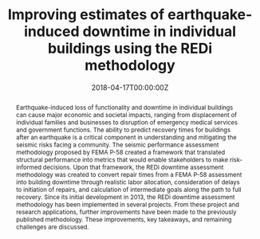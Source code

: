---
title: 'Improving estimates of earthquake-induced downtime in individual buildings using the REDi methodology'

# Authors
# If you created a profile for a user (e.g. the default `admin` user), write the username (folder name) here
# and it will be replaced with their full name and linked to their profile.
authors:
  - admin
  - Ji Su Lee
  - Mike Mieler
  - Ibrahim Almufti

# Author notes (optional)
# author_notes:
#   - 'Equal contribution'
#   - 'Equal contribution'

date: '2018-04-17T00:00:00Z'
doi: '10.1061/9780784481349.008'

# Schedule page publish date (NOT publication's date).
publishDate: '2023-12-20T01:00:00Z'

# Publication type.
# Accepts a single type but formatted as a YAML list (for Hugo requirements).
# Enter a publication type from the CSL standard.
publication_types: ['paper-conference']

# Publication name and optional abbreviated publication name.
publication: In *Structures Congress 2018*
publication_short: In *Structures Congress 2018*

abstract: 'Earthquake-induced loss of functionality and downtime in individual buildings can cause major economic and societal impacts, ranging from displacement of individual families and businesses to disruption of emergency medical services and government functions. The ability to predict recovery times for buildings after an earthquake is a critical component in understanding and mitigating the seismic risks facing a community. The seismic performance assessment methodology proposed by FEMA P-58 created a framework that translated structural performance into metrics that would enable stakeholders to make risk-informed decisions. Upon that framework, the REDi downtime assessment methodology was created to convert repair times from a FEMA P-58 assessment into building downtime through realistic labor allocation, consideration of delays to initiation of repairs, and calculation of intermediate goals along the path to full recovery. Since its initial development in 2013, the REDi downtime assessment methodology has been implemented in several projects. From these project and research applications, further improvements have been made to the previously published methodology. These improvements, key takeaways, and remaining challenges are discussed.'

# Summary. An optional shortened abstract.
summary: 'Earthquake-induced loss of functionality and downtime in individual buildings can cause major economic and societal impacts, ranging from displacement of individual families and businesses to disruption of emergency medical services and government functions. The ability to predict recovery times for buildings after an earthquake is a critical component in understanding and mitigating the seismic risks facing a community. The seismic performance assessment methodology proposed by FEMA P-58 created a framework that translated structural performance into metrics that would enable stakeholders to make risk-informed decisions. Upon that framework, the REDi downtime assessment methodology was created to convert repair times from a FEMA P-58 assessment into building downtime through realistic labor allocation, consideration of delays to initiation of repairs, and calculation of intermediate goals along the path to full recovery. Since its initial development in 2013, the REDi downtime assessment methodology has been implemented in several projects. From these project and research applications, further improvements have been made to the previously published methodology. These improvements, key takeaways, and remaining challenges are discussed.' 

tags:
  - REDi
  - resilience
  - recovery modeling
  - building downtime
  - earthquakes
  - arup

# Display this page in the Featured widget?
featured: false

# Custom links (uncomment lines below)
# links:
# - name: Custom Link
#   url: http://example.org

url_pdf: 'https://www.researchgate.net/publication/324572751_Improving_Estimates_of_Earthquake-Induced_Downtime_in_Individual_Buildings_Using_the_REDi_Methodology'
url_code: ''
url_dataset: ''
url_poster: ''
url_project: ''
url_slides: ''
url_source: ''
url_video: ''

# Featured image
# To use, add an image named `featured.jpg/png` to your page's folder.
image:
  caption: ''
  focal_point: ''
  preview_only: false

# Associated Projects (optional).
#   Associate this publication with one or more of your projects.
#   Simply enter your project's folder or file name without extension.
#   E.g. `internal-project` references `content/project/internal-project/index.md`.
#   Otherwise, set `projects: []`.
projects: []

# Slides (optional).
#   Associate this publication with Markdown slides.
#   Simply enter your slide deck's filename without extension.
#   E.g. `slides: "example"` references `content/slides/example/index.md`.
#   Otherwise, set `slides: ""`.
slides: ""

# Other options
show_related: true

---